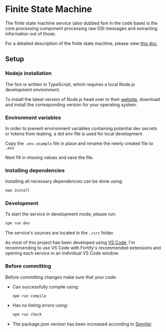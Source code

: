 # Finite State Machine

The finite state machine service (also dubbed fsm in the code base) is the core processing component processing raw GSI messages and extracting information out of those.

For a detailed description of the finite state machine, please view [this doc](../../docs/fsm.md).

## Setup

### Nodejs installation

The fsm is written in TypeScript, which requires a local Node.js development environment.

To install the latest version of Node.js head over to their [website](https://nodejs.org/), download and install the corresponding version for your operating system.

### Environment variables

In order to prevent environment variables containing potential dev secrets or tokens from leaking, a dot env file is used for local development.

Copy the `.env.example` file in place and rename the newly created file to `.env`

Next fill in missing values and save the file.

### Installing dependencies

Installing all necessary dependencies can be done using:

```bash
npm install
```

### Development

To start the service in development mode, please run:

```bash
npm run dev
```

The service's sources are located in the `./src` folder.

As most of this project has been developed using [VS Code](https://code.visualstudio.com/), I'm recommending to use VS Code with Fortify's recommended extensions and opening each service in an individual VS Code window.

### Before committing

Before committing changes make sure that your code:

- Can successfully compile using:

  ```bash
  npm run compile
  ```

- Has no linting errors using:

  ```bash
  npm run check
  ```

- The package.json version has been increased according to [SemVer](https://semver.org/).
